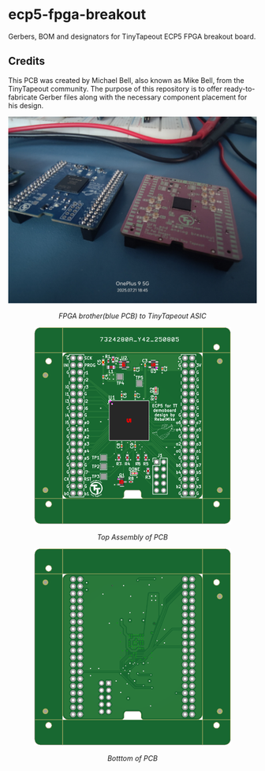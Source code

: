 # ecp5-fpga-breakout
Gerbers, BOM and designators for TinyTapeout ECP5 FPGA breakout board.

## Credits
 This PCB was created by Michael Bell, also known as Mike Bell, from the TinyTapeout community. The purpose of this repository is to offer ready-to-fabricate Gerber files along with the necessary component placement for his design.
 
<p align="center">
  <img src="_assets/fabbed_board.jpg" alt="Bottom of PCB" width="800"/>
</p>
<p align="center"><em>FPGA brother(blue PCB) to TinyTapeout ASIC</em></p>


<p align="center">
  <img src="_assets/how_it_looks_top.png" alt="Top Assembly of PCB" width="400"/>
</p>
<p align="center"><em>Top Assembly of PCB</em></p>

<p align="center">
  <img src="_assets/how_it_looks_bottom.png" alt="Bottom of PCB" width="400"/>
</p>
<p align="center"><em>Botttom of PCB</em></p>

